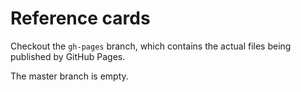 # Reference cards

Checkout the `gh-pages` branch, which contains the actual files being published by GitHub Pages.

The master branch is empty.
